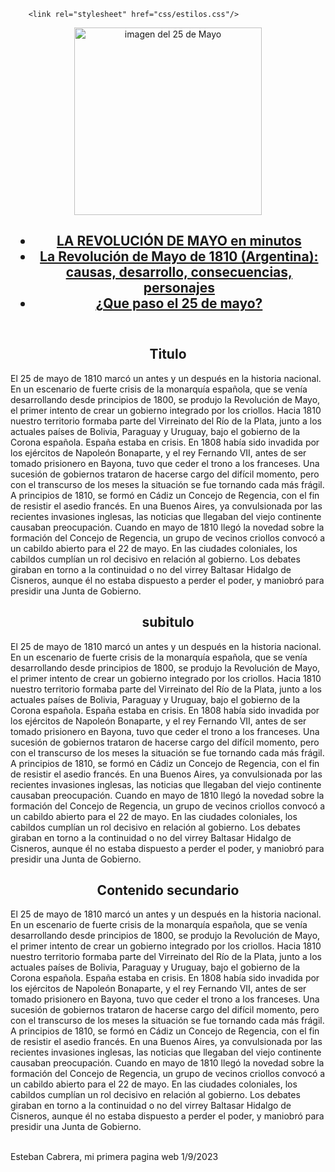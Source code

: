 <html>
	<head>

		<link rel="stylesheet" href="css/estilos.css"/>	

<link rel="shortcut icon" type="image/x-icon" href="https://encrypted-tbn0.gstatic.com/images?q=tbn:ANd9GcR0sidZvqZV1xVzkkAg-mKquPdvTqd8jveGjnPnY-LNw8C0ehqxOO4us0G_3EiL_XulE-c&usqp=CAU.jpg">
			<meta name="description" content="El 25 de mayo de 1810 marcó un antes y un después en la historia nacional.En un escenario de fuerte crisis de la monarquía española, que se venía desarrollando desde principios de 1800, se produjo la Revolución de Mayo, el primer intento de crear un gobierno integrado por los criollos.Hacia 1810 nuestro territorio formaba parte del Virreinato del Río de la Plata, junto a los actuales países de Bolivia, Paraguay y Uruguay, bajo el gobierno de la Corona española. España estaba en crisis."/>
	</head>
		<header>
			<div>
				<center><img src="https://upload.wikimedia.org/wikipedia/commons/5/53/25_de_mayo_por_F._Fortuny.jpg" alt="imagen del 25 de Mayo" width="300"/></center>
			</div>			
				<nav>
						<h2><ul>		
							<li><a target="_blank" href="https://www.youtube.com/watch?v=KkxU0j65O_Q">LA REVOLUCIÓN DE MAYO en minutos</a></li>
							<li><a target="_blank" href="https://www.youtube.com/watch?v=KEgXklGawy4">La Revolución de Mayo de 1810 (Argentina): causas, desarrollo, consecuencias, personajes</a></li>
							<li><a target="_blank" href="https://www.youtube.com/watch?v=zoNrpC0yBSg">¿Que paso el 25 de mayo?</a></li></ul></h2></nav></header>	
							<section class="wrapper">
			<section class="main">
				<article>
					<h2 class="s"><center>Titulo</center></h2>
					<p>
						El 25 de mayo de 1810 marcó un antes y un después en la historia nacional.
						En un escenario de fuerte crisis de la monarquía española, que se venía desarrollando desde principios de 1800, se produjo la Revolución de Mayo, el primer intento de crear un gobierno integrado por los criollos.
						Hacia 1810 nuestro territorio formaba parte del Virreinato del Río de la Plata, junto a los actuales países de Bolivia, Paraguay y Uruguay, bajo el gobierno de la Corona española. España estaba en crisis.
						En 1808 había sido invadida por los ejércitos de Napoleón Bonaparte, y el rey Fernando VII, antes de ser tomado prisionero en Bayona, tuvo que ceder el trono a los franceses.
						Una sucesión de gobiernos trataron de hacerse cargo del difícil momento, pero con el transcurso de los meses la situación se fue tornando cada más frágil. A principios de 1810, se formó en Cádiz un Concejo de Regencia, con el fin de resistir el asedio francés.
						En una Buenos Aires, ya convulsionada por las recientes invasiones inglesas, las noticias que llegaban del viejo continente causaban preocupación.
						Cuando en mayo de 1810 llegó la novedad sobre la formación del Concejo de Regencia, un grupo de vecinos criollos convocó a un cabildo abierto para el 22 de mayo.
						En las ciudades coloniales, los cabildos cumplían un rol decisivo en relación al gobierno.
						Los debates giraban en torno a la continuidad o no del virrey Baltasar Hidalgo de Cisneros, aunque él no estaba dispuesto a perder el poder, y maniobró para presidir una Junta de Gobierno.
					</p>
				</article>
				<article>
					<h2 id="x"><center>subitulo</center></h2>
					<p>
						El 25 de mayo de 1810 marcó un antes y un después en la historia nacional.
						En un escenario de fuerte crisis de la monarquía española, que se venía desarrollando desde principios de 1800, se produjo la Revolución de Mayo, el primer intento de crear un gobierno integrado por los criollos.
						Hacia 1810 nuestro territorio formaba parte del Virreinato del Río de la Plata, junto a los actuales países de Bolivia, Paraguay y Uruguay, bajo el gobierno de la Corona española. España estaba en crisis.
						En 1808 había sido invadida por los ejércitos de Napoleón Bonaparte, y el rey Fernando VII, antes de ser tomado prisionero en Bayona, tuvo que ceder el trono a los franceses.
						Una sucesión de gobiernos trataron de hacerse cargo del difícil momento, pero con el transcurso de los meses la situación se fue tornando cada más frágil. A principios de 1810, se formó en Cádiz un Concejo de Regencia, con el fin de resistir el asedio francés.
						En una Buenos Aires, ya convulsionada por las recientes invasiones inglesas, las noticias que llegaban del viejo continente causaban preocupación.
						Cuando en mayo de 1810 llegó la novedad sobre la formación del Concejo de Regencia, un grupo de vecinos criollos convocó a un cabildo abierto para el 22 de mayo.
						En las ciudades coloniales, los cabildos cumplían un rol decisivo en relación al gobierno.
						Los debates giraban en torno a la continuidad o no del virrey Baltasar Hidalgo de Cisneros, aunque él no estaba dispuesto a perder el poder, y maniobró para presidir una Junta de Gobierno.
					</p>
				</article>
			</section>
			<aside>
				<h2 class="s"><center>Contenido secundario</center></h2>
					<p>
						El 25 de mayo de 1810 marcó un antes y un después en la historia nacional.
						En un escenario de fuerte crisis de la monarquía española, que se venía desarrollando desde principios de 1800, se produjo la Revolución de Mayo, el primer intento de crear un gobierno integrado por los criollos.
						Hacia 1810 nuestro territorio formaba parte del Virreinato del Río de la Plata, junto a los actuales países de Bolivia, Paraguay y Uruguay, bajo el gobierno de la Corona española. España estaba en crisis.
						En 1808 había sido invadida por los ejércitos de Napoleón Bonaparte, y el rey Fernando VII, antes de ser tomado prisionero en Bayona, tuvo que ceder el trono a los franceses.
						Una sucesión de gobiernos trataron de hacerse cargo del difícil momento, pero con el transcurso de los meses la situación se fue tornando cada más frágil. A principios de 1810, se formó en Cádiz un Concejo de Regencia, con el fin de resistir el asedio francés.
						En una Buenos Aires, ya convulsionada por las recientes invasiones inglesas, las noticias que llegaban del viejo continente causaban preocupación.
						Cuando en mayo de 1810 llegó la novedad sobre la formación del Concejo de Regencia, un grupo de vecinos criollos convocó a un cabildo abierto para el 22 de mayo.
						En las ciudades coloniales, los cabildos cumplían un rol decisivo en relación al gobierno.
						Los debates giraban en torno a la continuidad o no del virrey Baltasar Hidalgo de Cisneros, aunque él no estaba dispuesto a perder el poder, y maniobró para presidir una Junta de Gobierno.
					</p>
			</aside>
		</section>
		<footer>
			<p>
				<br/>
				Esteban Cabrera, mi primera pagina web 1/9/2023
			</p>
		</footer>
				
</html>
